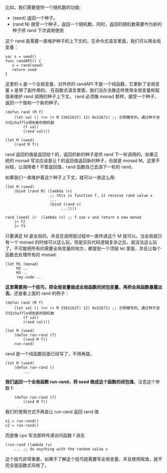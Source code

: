 比如，我们需要提供一个随机数的功能:

- (seed) 返回一个种子。
- (rand N) 接受一个种子，返回一个随机数。同时，返回的随机数需要作为新的种子供 rand 下次调用使用

这个 rand 是需要一直维护种子的上下文的，在命令式语言里面，我们可以用全局变量：

```
var s = seed()
func randAPI() {
   s = rand(seed) 
   return seed
}
```

这里的 s 是一个全局变量，对外供的 randAPI 不是一个纯函数，它更新了全局变量 s 是带了副作用的。
在函数式语言里面，我们没办法像这样使用全局变量和赋值来维护 rand 调用的种子上下文。
rand 必须像 monad 那样，接受一个种子，返回一个值和一个新的种子。

```
(defun rand (M f)
    (let val (| (>> (+ M 33421637) 12) 0x52671) ;; 示例瞎写的，通过种子进行位shuffle得到新的随机数
        (f val)
        (rand val)))

(let M (seed)
    (rand M f))
```

rand 返回的值是返回给 f 的，返回的新的种子是供 rand 下一轮调用的。如果正统的 monad 写法应该是让 f 的返回值返回新的种子，也就是 monad M。这里不纠结，让调用者 f 不管返回值，rand 函数自己去调下一轮的 rand。

如果我们一直维护着这个种子上下文，就可以一直这么用:

```
(let M (seed)
    (bind (rand M) (lambda (v)
                    ;; this is function f, it receive rand value v
                    ...
                    (bind (rand v)
                         ...))))
```

```
rand (seed) |>  (lambda (v) ;; f use v and return a new monad
    |> f2
    |> f3
```

只要满足 M 是全局的，并且在调用链过程中一直传递这个 M 就可以。当全局就只有一个 monad 的时候可以这么玩，但是实际代码逻辑复杂之后，就没法这么玩了。不可能把所有的需要全局变量的地方，都提到一个顶层 let 里面，并且让每个函数去处理所有的 monad:

```
(let M1 (monad)
     M2 ..
     M3 ..
     (my-code ..
```


**这里需要用一个技巧，把全局变量做成全局函数的闭包变量，再把全局函数暴露出去**。还是看上面的 rand 的例子：


```
(defun rand (M f)
    (let val (| (>> (+ M 33421637) 12) 0x52671) ;; 示例瞎写的，通过种子进行位shuffle得到新的随机数
        (f val)
        (rand val)))

(let M (seed)
    (defun run-rand (f)
        (rand M f))
    run-rand)
```


rand 是一个纯函数前面已经写了，不用再提。

```
(let M (seed)
    (defun run-rand ()
        ...
```

**我们返回一个全局函数 run-rand，将 seed 做成这个函数的闭包值**。注意这个参数 f:


```
    (defun run-rand (f)
        (rand M f))
```

我们的使用方式不再是让 run-rand 返回 rand 值

```
v1 = run-rand() 
v2 = run-rand() 
```

而是像 cps 写法那样传递访问函数 f 进去

```
(run-rand (lambda (v)
    ... ;; do anything with the random value v
```


这个技巧非常重要，如果不了解这个技巧就需要写全局变量，并且使用赋值，就不完全是函数式风格了。
